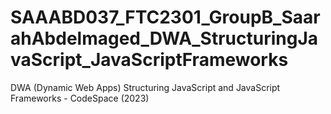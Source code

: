 # SAAABD037_FTC2301_GroupB_SaarahAbdelmaged_DWA_StructuringJavaScript_JavaScriptFrameworks
DWA (Dynamic Web Apps) Structuring JavaScript and JavaScript Frameworks -  CodeSpace (2023)
